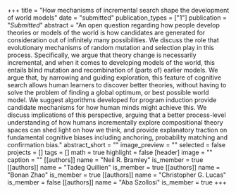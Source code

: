 +++
title = "How mechanisms of incremental search shape the development of world models"
date = "submitted"
publication_types = ["1"]
publication = "_Submitted_"
abstract = "An open question regarding how people develop theories or models of the world is how candidates are generated for consideration out of infinitely many possibilities. We discuss the role that evolutionary mechanisms of random mutation and selection play in this process. Specifically, we argue that theory change is necessarily incremental, and when it comes to developing models of the world, this entails blind mutation and recombination of (parts of) earlier models. We argue that, by narrowing and guiding exploration, this feature of cognitive search allows human learners to discover better theories, without having to solve the problem of finding a global optimum, or best possible world model. We suggest algorithms developed for program induction provide candidate mechanisms for how human minds might achieve this. We discuss implications of this perspective, arguing that a better process-level understanding of how humans incrementally explore compositional theory spaces can shed light on how we think, and provide explanatory traction on fundamental cognitive biases including anchoring, probability matching and confirmation bias."
abstract_short = ""
image_preview = ""
selected = false
projects = []
tags = []
math = true
highlight = false
[header]
image = ""
caption = ""
[[authors]]
	name = "Neil R. Bramley"
	is_member = true
[[authors]]
	name = "Tadeg Quillien"
	is_member = true
[[authors]]
	name = "Bonan Zhao"
	is_member = true
[[authors]]
	name = "Christopher G. Lucas"
	is_member = false
[[authors]]
	name = "Aba Szollosi"
	is_member = true
+++
